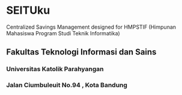 # SEITUku
Centralized Savings Management designed for HMPSTIF (Himpunan Mahasiswa Program Studi Teknik Informatika)

## Fakultas Teknologi Informasi dan Sains ##
### Universitas Katolik Parahyangan ###
### Jalan Ciumbuleuit No.94 , Kota Bandung ###
